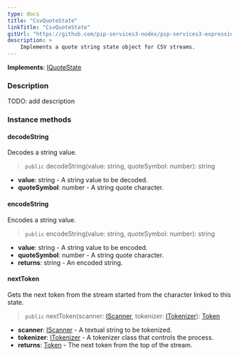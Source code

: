 ```yaml
---
type: docs
title: "CsvQuoteState"
linkTitle: "CsvQuoteState"
gitUrl: "https://github.com/pip-services3-nodex/pip-services3-expressions-nodex"
description: > 
    Implements a quote string state object for CSV streams.
---
```


**Implements**: [IQuoteState](../../tokenizers/iquote_state)

### Description

TODO: add description

### Instance methods

#### decodeString
Decodes a string value.

> `public` decodeString(value: string, quoteSymbol: number): string

- **value**: string - A string value to be decoded.
- **quoteSymbol**: number - A string quote character.


#### encodeString
Encodes a string value.

> `public` encodeString(value: string, quoteSymbol: number): string 

- **value**: string - A string value to be encoded.
- **quoteSymbol**: number - A string quote character.
- **returns**: string - An encoded string.


#### nextToken
Gets the next token from the stream started from the character linked to this state.

> `public` nextToken(scanner: [IScanner](../../io/iscanner), tokenizer: [ITokenizer](../../tokenizers/itokenizer)): [Token](../../tokenizers/token)

- **scanner**: [IScanner](../../io/iscanner) - A textual string to be tokenized.
- **tokenizer**: [ITokenizer](../../tokenizers/itokenizer) - A tokenizer class that controls the process.
- **returns**: [Token](../../tokenizers/token) - The next token from the top of the stream.

